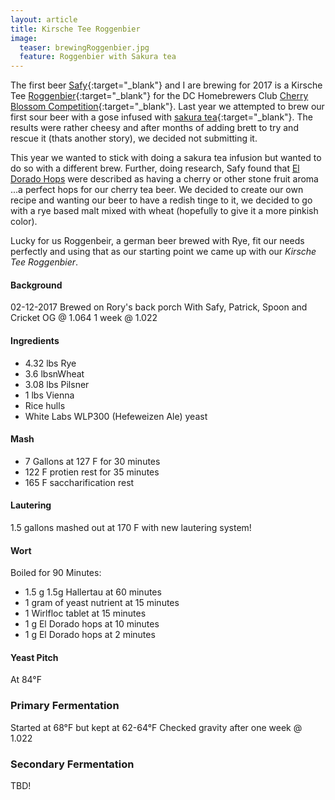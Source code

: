 ```yaml
---
layout: article
title: Kirsche Tee Roggenbier
image:
  teaser: brewingRoggenbier.jpg
  feature: Roggenbier with Sakura tea
---
```


The first beer [Safy](https://twitter.com/_cloudbuster){:target="_blank"} and I are brewing for 2017 is a Kirsche Tee [Roggenbier](https://www.craftbeer.com/craft-beer-muses/roggenbier-return-rye){:target="_blank"} for the DC Homebrewers Club [Cherry Blossom Competition](http://www.dchbcompetition.com/){:target="_blank"}.  Last year we attempted to brew our first sour beer with a gose infused with [sakura tea](https://www.amazon.com/Pickled-Sakura-Cherry-Blossoms-1-06oz/dp/B00A3ANO0U/ref=pd_sim_325_1?_encoding=UTF8&pd_rd_i=B00A3ANO0U&pd_rd_r=QBSACAXJ7317JV2CE21K&pd_rd_w=Ix4hA&pd_rd_wg=HSNWr&psc=1&refRID=QBSACAXJ7317JV2CE21K){:target="_blank"}.  The results were rather cheesy and after months of adding brett to try and rescue it (thats another story), we decided not submitting it.  

This year we wanted to stick with doing a sakura tea infusion but wanted to do so with a different brew.  Further, doing research, Safy found that [El Dorado Hops](http://www.hopslist.com/hops/aroma-hops/el-dorado/) were described as having a cherry or other stone fruit aroma ...a perfect hops for our cherry tea beer.  We decided to create our own recipe and wanting our beer to have a redish tinge to it, we decided to go with a rye based malt mixed with wheat (hopefully to give it a more pinkish color).

Lucky for us Roggenbeir, a german beer brewed with Rye, fit our needs perfectly and using that as our starting point we came up with our  _Kirsche Tee Roggenbier_.

#### Background
02-12-2017
Brewed on Rory's back porch 
With Safy, Patrick, Spoon and Cricket 
OG @ 1.064
1 week @ 1.022

#### Ingredients
- 4.32 lbs Rye 
- 3.6 lbsnWheat
- 3.08 lbs Pilsner
- 1 lbs Vienna 
- Rice hulls 
- White Labs WLP300 (Hefeweizen Ale) yeast

#### Mash
- 7 Gallons at 127 F for 30 minutes
- 122 F protien rest for 35 minutes
- 165 F saccharification rest 

#### Lautering
1.5 gallons mashed out at 170 F with new lautering system!

#### Wort
Boiled for 90 Minutes:
- 1.5 g 1.5g Hallertau at 60 minutes 
- 1 gram of yeast nutrient at 15 minutes
- 1 Wirlfloc tablet at 15 minutes
- 1 g El Dorado hops at 10 minutes
- 1 g El Dorado hops at 2 minutes

#### Yeast Pitch
At 84°F

### Primary Fermentation
Started at 68°F but kept at 62-64°F
Checked gravity after one week @ 1.022

### Secondary Fermentation
TBD!

